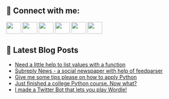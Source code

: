 ## 🔎 Connect with me:
[<img height="32" width="40" src="https://cdn.jsdelivr.net/npm/simple-icons@v5/icons/telegram.svg" />](https://t.me/bullbesh)
[<img height="32" width="40" src="https://cdn.jsdelivr.net/npm/simple-icons@v5/icons/vk.svg" />](https://vk.com/bullbesh)
[<img height="32" width="40" src="https://cdn.jsdelivr.net/npm/simple-icons@v5/icons/twitter.svg" />](https://twitter.com/bullbesh1)
[<img height="32" width="40" src="https://cdn.jsdelivr.net/npm/simple-icons@v5/icons/instagram.svg" />](https://www.instagram.com/bullbesh)
[<img height="32" width="40" src="https://cdn.jsdelivr.net/npm/simple-icons@v5/icons/reddit.svg" />](https://www.reddit.com/user/bullbesh)
[<img height="32" width="40" src="https://cdn.jsdelivr.net/npm/simple-icons@v5/icons/youtube.svg" />](https://www.youtube.com/channel/UCtfjRs6uzgq5mfm8S06WTcg)

## 📕 Latest Blog Posts
<!-- BLOG-POST-LIST:START -->
- [Need a little help to list values with a function](https://www.reddit.com/r/Python/comments/ugc47g/need_a_little_help_to_list_values_with_a_function/)
- [Subreply News - a social newspaper with help of feedparser](https://www.reddit.com/r/Python/comments/ugarb2/subreply_news_a_social_newspaper_with_help_of/)
- [Give me some tips please on how to apply Python](https://www.reddit.com/r/Python/comments/ug9b94/give_me_some_tips_please_on_how_to_apply_python/)
- [Just finished a college Python course. Now what?](https://www.reddit.com/r/Python/comments/ug98jn/just_finished_a_college_python_course_now_what/)
- [I made a Twitter Bot that lets you play Wordle!](https://www.reddit.com/r/Python/comments/ug8mwt/i_made_a_twitter_bot_that_lets_you_play_wordle/)
<!-- BLOG-POST-LIST:END -->
